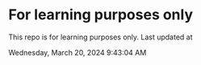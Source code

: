 # For learning purposes only
This repo is for learning purposes only.
Last updated at

Wednesday, March 20, 2024 9:43:04 AM

